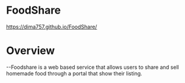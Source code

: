 # FoodShare

https://dima757.github.io/FoodShare/

# Overview

--Foodshare is a web based service that allows users to share and sell homemade food through a portal that show their listing.
